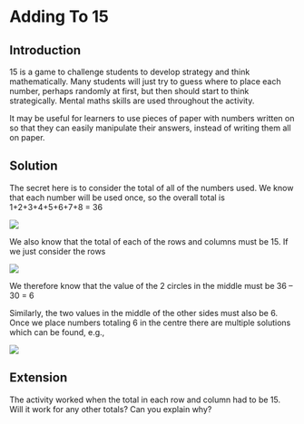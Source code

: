 # Adding To 15

## Introduction

15 is a game to challenge students to develop strategy and think mathematically. Many students will just try to guess where to place each number, perhaps randomly at first, but then should start to think strategically. Mental maths skills are used throughout the activity.

It may be useful for learners to use pieces of paper with numbers written on so that they can easily manipulate their answers, instead of writing them all on paper.

## Solution

The secret here is to consider the total of all of the numbers used. We know that each number will be used once, so the overall total is 1+2+3+4+5+6+7+8 = 36

![](https://github.com/supportingami/sami-maths-club/blob/master/maths-club-pack/images/adding-to-15-2.png?raw=true)

We also know that the total of each of the rows and columns must be 15. If we just consider the rows

![](https://github.com/supportingami/sami-maths-club/blob/master/maths-club-pack/images/adding-to-15-3.png?raw=true)

We therefore know that the value of the 2 circles in the middle must be 36 – 30 = 6

Similarly, the two values in the middle of the other sides must also be 6. Once we place numbers totaling 6 in the centre there are multiple solutions which can be found, e.g.,

![](https://github.com/supportingami/sami-maths-club/blob/master/maths-club-pack/images/adding-to-15-4.png?raw=true)

## Extension

The activity worked when the total in each row and column had to be 15. Will it work for any other totals? Can you explain why?
